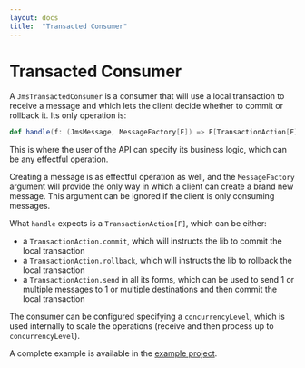 ```yaml
---
layout: docs
title:  "Transacted Consumer"
---
```


# Transacted Consumer

A `JmsTransactedConsumer` is a consumer that will use a local transaction to receive a message and which lets the client decide whether to commit or rollback it.
Its only operation is:

```scala
def handle(f: (JmsMessage, MessageFactory[F]) => F[TransactionAction[F]]): F[Unit]
```

This is where the user of the API can specify its business logic, which can be any effectful operation.

Creating a message is as effectful operation as well, and the `MessageFactory` argument will provide the only way in which a client can create a brand new message. This argument can be ignored if the client is only consuming messages.

What `handle` expects is a `TransactionAction[F]`, which can be either:
- a `TransactionAction.commit`, which will instructs the lib to commit the local transaction
- a `TransactionAction.rollback`, which will instructs the lib to rollback the local transaction
- a `TransactionAction.send` in all its forms, which can be used to send 1 or multiple messages to 1 or multiple destinations and then commit the local transaction

The consumer can be configured specifying a `concurrencyLevel`, which is used internally to scale the operations (receive and then process up to `concurrencyLevel`).

A complete example is available in the [example project](https://github.com/fp-in-bo/jms4s/blob/main/examples/src/main/scala/TransactedConsumerExample.scala).
